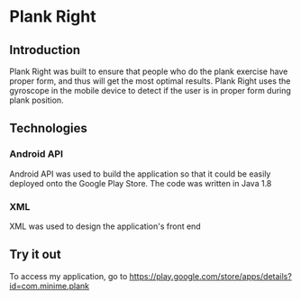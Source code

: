 # Plank Right
## Introduction
Plank Right was built to ensure that people who do the plank exercise have proper form, and thus will get the most optimal results. Plank Right uses the gyroscope in the mobile device to detect if the user is in proper form during plank position.
## Technologies
### Android API
Android API was used to build the application so that it could be easily deployed onto the Google Play Store. The code was written in Java 1.8
### XML
XML was used to design the application's front end
## Try it out
To access my application, go to https://play.google.com/store/apps/details?id=com.minime.plank

